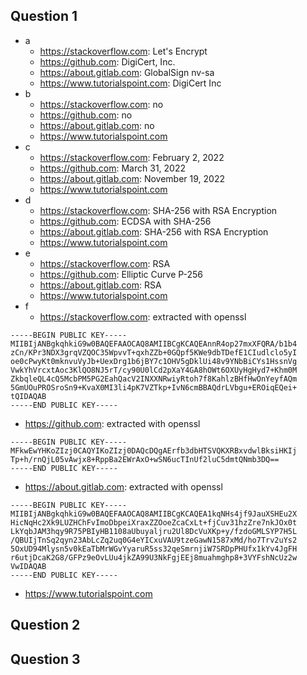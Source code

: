 ## Question 1
- a
  - https://stackoverflow.com: Let's Encrypt
  - https://github.com: DigiCert, Inc.
  - https://about.gitlab.com: GlobalSign nv-sa
  - https://www.tutorialspoint.com: DigiCert Inc
- b
  - https://stackoverflow.com: no 
  - https://github.com: no 
  - https://about.gitlab.com: no 
  - https://www.tutorialspoint.com
- c
  - https://stackoverflow.com: February 2, 2022
  - https://github.com: March 31, 2022
  - https://about.gitlab.com: November 19, 2022 
  - https://www.tutorialspoint.com
- d
  - https://stackoverflow.com: SHA-256 with RSA Encryption 
  - https://github.com: ECDSA with SHA-256 
  - https://about.gitlab.com: SHA-256 with RSA Encryption
  - https://www.tutorialspoint.com
- e
  - https://stackoverflow.com: RSA 
  - https://github.com: Elliptic Curve P-256
  - https://about.gitlab.com: RSA
  - https://www.tutorialspoint.com
- f
  - https://stackoverflow.com: extracted with openssl
```
-----BEGIN PUBLIC KEY-----
MIIBIjANBgkqhkiG9w0BAQEFAAOCAQ8AMIIBCgKCAQEAnnR4op27mxXFQRA/b1b4
zCn/KPr3NDX3grqVZQOC35WpvvT+qxhZZb+0GQpf5KWe9dbTDefE1CIudlclo5yI
oe0cPwyKt0mknvuVyJb+UexDrg1b6jBY7c1OHV5gDklUi48v9YNbBiCYs1HssnVg
VwkYhVrcxtAoc3KlQO8NJ5rT/cy90U0lCd2pXaY4GA8hOWt6OXUyHgHyd7+Khm0M
ZkbqleQL4cQ5McbPM5PG2EahQacV2INXXNRwiyRtoh7f8KahlzBHfHwOnYeyfAQm
5GmUOuPROSroSn9+KvaX0MI3li4pK7VZTkp+IvN6cmBBAQdrLVbgu+EROiqEQei+
tQIDAQAB
-----END PUBLIC KEY-----
```
  - https://github.com: extracted with openssl
```
-----BEGIN PUBLIC KEY-----
MFkwEwYHKoZIzj0CAQYIKoZIzj0DAQcDQgAErfb3dbHTSVQKXRBxvdwlBksiHKIj
Tp+h/rnQjL05vAwjx8+RppBa2EWrAxO+wSN6ucTInUf2luC5dmtQNmb3DQ==
-----END PUBLIC KEY-----
```
  - https://about.gitlab.com: extracted with openssl
```
-----BEGIN PUBLIC KEY-----
MIIBIjANBgkqhkiG9w0BAQEFAAOCAQ8AMIIBCgKCAQEA1kqNHs4jf9JauXSHEu2X
HicNqHc2Xk9LUZHChFvImoDbpeiXraxZZOoeZcaCxLt+fjCuv31hzZre7nkJOx0t
LkYqbJAM3hqy9R75PBIyHB1108aUbuyaljru2Ul8DcVuXKp+y/fzdoGMLSYP7H5L
/QBUIjTnSq2qyn23AbLcZq2uq0G4eYICxuVAU9tzeGawN1587xMd/ho7Trv2uYs2
5OxUD94Mlysn5v0kEaTbMrWGvYyaruR5ss32qeSmrnjiW7SRDpPHUfx1kYv4JgFH
r6utjDcaK2G8/GFPz9eOvLUu4jkZA99U3NkFgjEEj8muahmghp8+3VYFshNcUz2w
VwIDAQAB
-----END PUBLIC KEY-----
```
  - https://www.tutorialspoint.com
## Question 2

## Question 3
